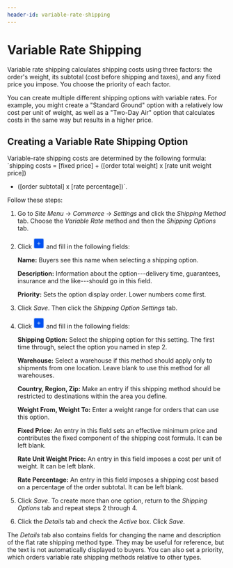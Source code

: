 ```yaml
---
header-id: variable-rate-shipping
---
```


# Variable Rate Shipping

Variable rate shipping calculates shipping costs using three factors: the
order's weight, its subtotal (cost before shipping and taxes), and any fixed
price you impose. You choose the priority of each factor. 

You can create multiple different shipping options with variable rates. For
example, you might create a "Standard Ground" option with a relatively low cost
per unit of weight, as well as a "Two-Day Air" option that calculates costs in the
same way but results in a higher price.

## Creating a Variable Rate Shipping Option

Variable-rate shipping costs are determined by the following formula: `shipping
costs = [fixed price] + ([order total weight] x [rate unit weight price])
+ ([order subtotal] x [rate percentage])`.

Follow these steps:

1.  Go to *Site Menu* &rarr; *Commerce* &rarr; *Settings* and click the
    *Shipping Method* tab. Choose the *Variable Rate* method and then the
    *Shipping Options* tab.

2.  Click ![Add](../../images/icon-add.png) and fill in the following fields:

    **Name:** Buyers see this name when selecting a shipping option.

    **Description:** Information about the option---delivery time, guarantees,
    insurance and the like---should go in this field.

    **Priority:** Sets the option display order. Lower numbers come first.

3.  Click *Save*. Then click the *Shipping Option Settings* tab.

4.  Click ![Add](../../images/icon-add.png) and fill in the following
    fields:

    **Shipping Option:** Select the shipping option for this setting. The first
    time through, select the option you named in step 2.

    **Warehouse:** Select a warehouse if this method should apply only to
    shipments from one location. Leave blank to use this method for all
    warehouses.

    **Country, Region, Zip:** Make an entry if this shipping method should be
    restricted to destinations within the area you define.

    **Weight From, Weight To:** Enter a weight range for orders that can use
    this option.

    **Fixed Price:** An entry in this field sets an effective minimum price and
    contributes the fixed component of the shipping cost formula. It can be left
    blank.

    **Rate Unit Weight Price:** An entry in this field imposes a cost per unit
    of weight. It can be left blank.

    **Rate Percentage:** An entry in this field imposes a shipping cost based on
    a percentage of the order subtotal. It can be left blank.

5.  Click *Save*. To create more than one option, return to the *Shipping
    Options* tab and repeat steps 2 through 4.

6.  Click the *Details* tab and check the *Active* box. Click *Save*.

The *Details* tab also contains fields for changing the name and description of
the flat rate shipping method type. They may be useful for reference, but the
text is not automatically displayed to buyers. You can also set a priority,
which orders variable rate shipping methods relative to other types.
